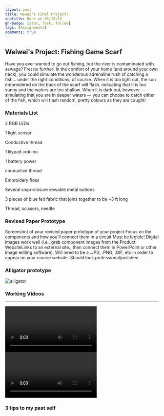 ```yaml
---
layout: post
title: Wewei's Final Project!
subtitle: Done on 05/15/23
gh-badge: [star, fork, follow]
tags: [Assignments]
comments: true
---
```


## Weiwei's Project: Fishing Game Scarf

Have you ever wanted to go out fishing, but the river is contaminated with sewage? Fret no further! In the comfort of your home (and around your own neck), you could simulate the wonderous adrenaline rush of catching a fish... under the right conditions, of course. When it is too light out, the sun embroidered on the back of the scarf will flash, indicating that it is too sunny and the waters are too shallow. When it is dark out, however — simulating that you are in deeper waters — you can choose to catch either of the fish, which will flash random, pretty colours as they are caught!

### Materials List

2 RGB LEDs

1 light sensor

Conductive thread

1 lilypad arduino

1 battery power

conductive thread

Embroidery floss 

Several snap-closure sewable metal buttons

3 pieces of blue felt fabric that joins together to be ~3 ft long

Thread, scissors, needle


### Revised Paper Prototype

Screenshot of your revised paper prototype of your project
Focus on the components and how you'll connect them in a circuit
Must be legible! Digital images work well (i.e., grab component images from the Product WebsiteLinks to an external site., then connect them in PowerPoint or other image editing software).
Will need to be a .JPG, .PNG, .GIF, etc in order to appear on your course website.
Should look professional/polished.

### Alligator prototype 

![alligator](https://weiweilu081.github.io/assets/img/alligator.jpeg)

### Working Videos 
---
<video src="(https://github.com/weiweilu081/weiweilu081.github.io/assets/238455372-9ab69ce0-ec68-499c-b5e4-776c87c998b4.mov)" controls="controls" style="max-width: 730px;"> 
</video>
 
<video src="(https://github.com/weiweilu081/weiweilu081.github.io/assets/124541275/3f83326f-f84c-4827-9016-0b5385b9be34.mov)" controls="controls" style="max-width: 730px;"> 
</video>


### 3 tips to my past self


